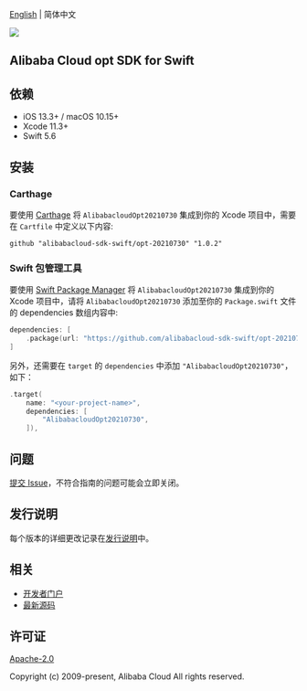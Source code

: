[English](README.md) | 简体中文

![](https://aliyunsdk-pages.alicdn.com/icons/AlibabaCloud.svg)

## Alibaba Cloud opt SDK for Swift

## 依赖

- iOS 13.3+ / macOS 10.15+
- Xcode 11.3+
- Swift 5.6

## 安装

### Carthage

要使用 [Carthage](https://github.com/Carthage/Carthage) 将 `AlibabacloudOpt20210730` 集成到你的 Xcode 项目中，需要在 `Cartfile` 中定义以下内容:

```ogdl
github "alibabacloud-sdk-swift/opt-20210730" "1.0.2"
```

### Swift 包管理工具

要使用 [Swift Package Manager](https://swift.org/package-manager/) 将 `AlibabacloudOpt20210730` 集成到你的 Xcode 项目中，请将 `AlibabacloudOpt20210730` 添加至你的 `Package.swift` 文件的 dependencies 数组内容中:

```swift
dependencies: [
    .package(url: "https://github.com/alibabacloud-sdk-swift/opt-20210730.git", from: "1.0.2")
]
```

另外，还需要在 `target` 的 `dependencies` 中添加 `"AlibabacloudOpt20210730"`，如下：

```swift
.target(
    name: "<your-project-name>",
    dependencies: [
        "AlibabacloudOpt20210730",
    ]),
```

## 问题

[提交 Issue](https://github.com/alibabacloud-sdk-swift/opt-20210730/issues/new)，不符合指南的问题可能会立即关闭。

## 发行说明

每个版本的详细更改记录在[发行说明](./ChangeLog.txt)中。

## 相关

* [开发者门户](https://next.api.aliyun.com/home)
* [最新源码](https://github.com/alibabacloud-sdk-swift/opt-20210730)

## 许可证

[Apache-2.0](http://www.apache.org/licenses/LICENSE-2.0)

Copyright (c) 2009-present, Alibaba Cloud All rights reserved.

